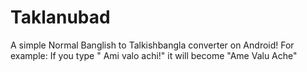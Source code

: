 # Taklanubad
<p>A simple Normal Banglish to Talkishbangla converter on Android!
For example: If you type " Ami valo achi!" it will become "Ame Valu Ache"</p>
